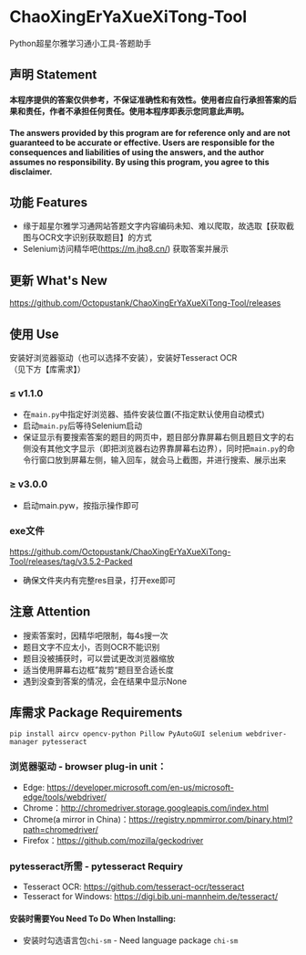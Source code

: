 # ChaoXingErYaXueXiTong-Tool
Python超星尔雅学习通小工具-答题助手

## 声明 Statement 
#### 本程序提供的答案仅供参考，不保证准确性和有效性。使用者应自行承担答案的后果和责任，作者不承担任何责任。使用本程序即表示您同意此声明。
#### The answers provided by this program are for reference only and are not guaranteed to be accurate or effective. Users are responsible for the consequences and liabilities of using the answers, and the author assumes no responsibility. By using this program, you agree to this disclaimer.

## 功能 Features
 - 缘于超星尔雅学习通网站答题文字内容编码未知、难以爬取，故选取【获取截图与OCR文字识别获取题目】的方式
 - Selenium访问精华吧(https://m.jhq8.cn/) 获取答案并展示

## 更新 What's New
https://github.com/Octopustank/ChaoXingErYaXueXiTong-Tool/releases

## 使用 Use
安装好浏览器驱动（也可以选择不安装），安装好Tesseract OCR  
（见下方【库需求】）
### ≤ v1.1.0
 - 在`main.py`中指定好浏览器、插件安装位置(不指定默认使用自动模式)
 - 启动`main.py`后等待Selenium启动
 - 保证显示有要搜索答案的题目的网页中，题目部分靠屏幕右侧且题目文字的右侧没有其他文字显示（即把浏览器右边界靠屏幕右边界），同时把`main.py`的命令行窗口放到屏幕左侧，输入回车，就会马上截图，并进行搜索、展示出来

### ≥ v3.0.0
 - 启动main.pyw，按指示操作即可

### exe文件
https://github.com/Octopustank/ChaoXingErYaXueXiTong-Tool/releases/tag/v3.5.2-Packed
 - 确保文件夹内有完整res目录，打开exe即可

## 注意 Attention
 - 搜索答案时，因精华吧限制，每4s搜一次
 - 题目文字不应太小，否则OCR不能识别
 - 题目没被捕获时，可以尝试更改浏览器缩放
 - 适当使用屏幕右边框”裁剪“题目至合适长度
 - 遇到没查到答案的情况，会在结果中显示None

## 库需求 Package Requirements
`pip install aircv opencv-python Pillow PyAutoGUI selenium webdriver-manager pytesseract`  
### 浏览器驱动 - browser plug-in unit：
 - Edge: https://developer.microsoft.com/en-us/microsoft-edge/tools/webdriver/
 - Chrome：http://chromedriver.storage.googleapis.com/index.html
 - Chrome(a mirror in China)：https://registry.npmmirror.com/binary.html?path=chromedriver/
 - Firefox：https://github.com/mozilla/geckodriver
### pytesseract所需 - pytesseract Requiry
 - Tesseract OCR: https://github.com/tesseract-ocr/tesseract
 - Tesseract for Windows: https://digi.bib.uni-mannheim.de/tesseract/
#### 安装时需要You Need To Do When Installing:
 - 安装时勾选语言包`chi-sm` - Need language package `chi-sm`


